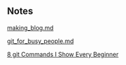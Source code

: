 ## Notes

[making_blog.md](making_blog.md)

[git_for_busy_people.md](git_for_busy_people.md)

[8 git Commands I Show Every Beginner](git_pipeline.md)
